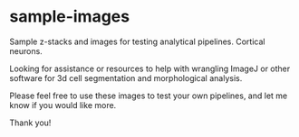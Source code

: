 # sample-images
Sample z-stacks and images for testing analytical pipelines. Cortical neurons.

Looking for assistance or resources to help with wrangling ImageJ or other software for 3d cell segmentation and morphological analysis.

Please feel free to use these images to test your own pipelines, and let me know if you would like more.

Thank you!
